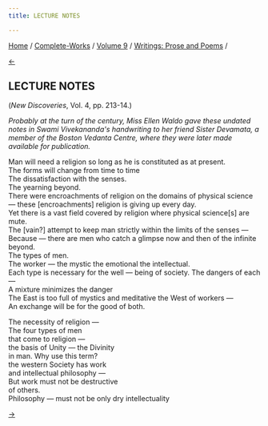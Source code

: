 ```yaml
---
title: LECTURE NOTES

---
```

<div>

[Home](../../../index.htm) / [Complete-Works](../../complete_works.htm)
/ [Volume 9](../volume_9_contents.htm) / [Writings: Prose and
Poems](writings_prose_and_poems_contents.htm) /

[←](notes.htm)

## LECTURE NOTES

(*New Discoveries*, Vol. 4, pp. 213-14.)

*Probably at the turn of the century, Miss Ellen Waldo gave these
undated notes in Swami Vivekananda's handwriting to her friend Sister
Devamata, a member of the Boston Vedanta Centre, where they were later
made available for publication.*

Man will need a religion so long as he is constituted as at present.  
The forms will change from time to time  
The dissatisfaction with the senses.  
The yearning beyond.  
There were encroachments of religion on the domains of physical science
— these \[encroachments\] religion is giving up every day.  
Yet there is a vast field covered by religion where physical
science\[s\] are mute.  
The \[vain?\] attempt to keep man strictly within the limits of the
senses —  
Because — there are men who catch a glimpse now and then of the infinite
beyond.  
The types of men.  
The worker — the mystic the emotional  the intellectual.  
Each type is necessary for the well — being of society. The dangers of
each —  
A mixture minimizes the danger  
The East is too full of mystics and meditative the West of workers —  
An exchange will be for the good of both.  
  
The necessity of religion —  
The four types of men  
that come to religion —  
the basis of Unity — the Divinity  
in man. Why use this term?  
the western Society has work  
and intellectual philosophy —  
But work must not be destructive  
of others.  
Philosophy — must not be only dry intellectuality

[→](macrocosm_and_microcosm.htm)

</div>
